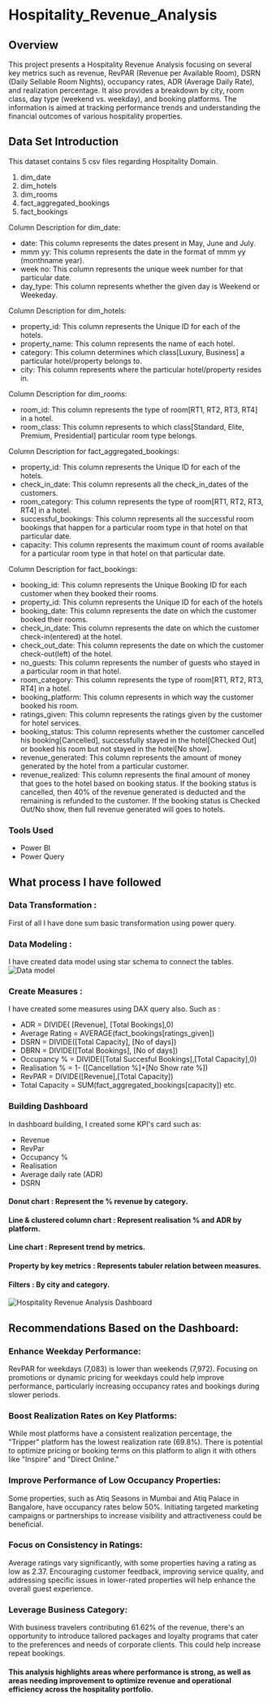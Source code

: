 # Hospitality_Revenue_Analysis
## Overview
This project presents a Hospitality Revenue Analysis focusing on several key metrics such as revenue, RevPAR (Revenue per Available Room), DSRN (Daily Sellable Room Nights), occupancy rates, ADR (Average Daily Rate), and realization percentage. It also provides a breakdown by city, room class, day type (weekend vs. weekday), and booking platforms. The information is aimed at tracking performance trends and understanding the financial outcomes of various hospitality properties.
## Data Set Introduction
 This dataset contains 5 csv files regarding Hospitality Domain.
 1. dim_date
 2. dim_hotels
 3. dim_rooms
 4. fact_aggregated_bookings
 5. fact_bookings


Column Description for dim_date:
- date: This column represents the dates present in May, June and July.
- mmm yy: This column represents the date in the format of mmm yy (monthname year).
-  week no: This column represents the unique week number for that particular date.
- day_type: This column represents whether the given day is Weekend or Weekeday.



Column Description for dim_hotels:
- property_id: This column represents the Unique ID for each of the hotels.
- property_name: This column represents the name of each hotel.
- category: This column determines which class[Luxury, Business] a particular hotel/property belongs to. 
- city: This column represents where the particular hotel/property resides in.



Column Description for dim_rooms:
- room_id: This column represents the type of room[RT1, RT2, RT3, RT4] in a hotel.
- room_class: This column represents to which class[Standard, Elite, Premium, Presidential] particular room type belongs.


Column Description for fact_aggregated_bookings:
- property_id: This column represents the Unique ID for each of the hotels.
- check_in_date: This column represents all the check_in_dates of the customers.
- room_category: This column represents the type of room[RT1, RT2, RT3, RT4] in a hotel.
- successful_bookings: This column represents all the successful room bookings that happen for a particular room type in that hotel on that particular date.
- capacity: This column represents the maximum count of rooms available for a particular room type in that hotel on that particular date.



Column Description for fact_bookings:
- booking_id: This column represents the Unique Booking ID for each customer when they booked their rooms.
- property_id: This column represents the Unique ID for each of the hotels
- booking_date: This column represents the date on which the customer booked their rooms.
- check_in_date: This column represents the date on which the customer check-in(entered) at the hotel.
- check_out_date: This column represents the date on which the customer check-out(left) of the hotel.
- no_guests: This column represents the number of guests who stayed in a particular room in that hotel.
- room_category: This column represents the type of room[RT1, RT2, RT3, RT4] in a hotel.
- booking_platform: This column represents in which way the customer booked his room.
- ratings_given: This column represents the ratings given by the customer for hotel services.
- booking_status: This column represents whether the customer cancelled his booking[Cancelled], successfully stayed in the hotel[Checked Out] or booked his room but not stayed in the hotel[No show].
- revenue_generated: This column represents the amount of money generated by the hotel from a particular customer.
- revenue_realized: This column represents the final amount of money that goes to the hotel based on booking status. If the booking status is cancelled, then 40% of the revenue generated is deducted and the 
    remaining is refunded to the customer. If the booking status is Checked Out/No show, then full revenue generated will goes to hotels.
### Tools Used
- Power BI
- Power Query
## What process I have followed
### Data Transformation :
First of all I have done sum basic transformation using power query.
### Data Modeling : 
I have created data model using star schema to connect the tables.
![Data model](https://github.com/user-attachments/assets/e9d42826-3266-4c86-a65b-bfbf36cfd26b)

### Create Measures :
I have created some measures using DAX query also. Such as :
- ADR = DIVIDE( [Revenue], [Total Bookings],0)
- Average Rating = AVERAGE(fact_bookings[ratings_given])
- DSRN = DIVIDE([Total Capacity], [No of days])
- DBRN = DIVIDE([Total Bookings], [No of days])
- Occupancy % = DIVIDE([Total Succesful Bookings],[Total Capacity],0)
- Realisation % = 1- ([Cancellation %]+[No Show rate %])
- RevPAR = DIVIDE([Revenue],[Total Capacity])
- Total Capacity = SUM(fact_aggregated_bookings[capacity]) etc.
### Building Dashboard
In dashboard building, I created some KPI's card such as:
- Revenue
- RevPar
- Occupancy %
- Realisation
- Average daily rate (ADR)
- DSRN
#### Donut chart : Represent the % revenue by category.
#### Line & clustered column chart : Represent realisation % and ADR by platform.
#### Line chart : Represent trend by metrics.
#### Property by key metrics : Represents tabuler relation between measures.
#### Filters : By city and category.



![Hospitality Revenue Analysis Dashboard](https://github.com/user-attachments/assets/198d68dd-6f85-4d45-bd76-4e2ad7c1e9c8)

## Recommendations Based on the Dashboard:
### Enhance Weekday Performance:

RevPAR for weekdays (7,083) is lower than weekends (7,972). Focusing on promotions or dynamic pricing for weekdays could help improve performance, particularly increasing occupancy rates and bookings during slower periods.
### Boost Realization Rates on Key Platforms:

While most platforms have a consistent realization percentage, the "Tripper" platform has the lowest realization rate (69.8%). There is potential to optimize pricing or booking terms on this platform to align it with others like "Inspire" and "Direct Online."
### Improve Performance of Low Occupancy Properties:

Some properties, such as Atiq Seasons in Mumbai and Atiq Palace in Bangalore, have occupancy rates below 50%. Initiating targeted marketing campaigns or partnerships to increase visibility and attractiveness could be beneficial.
### Focus on Consistency in Ratings:

Average ratings vary significantly, with some properties having a rating as low as 2.37. Encouraging customer feedback, improving service quality, and addressing specific issues in lower-rated properties will help enhance the overall guest experience.
### Leverage Business Category:

With business travelers contributing 61.62% of the revenue, there's an opportunity to introduce tailored packages and loyalty programs that cater to the preferences and needs of corporate clients. This could help increase repeat bookings.
#### This analysis highlights areas where performance is strong, as well as areas needing improvement to optimize revenue and operational efficiency across the hospitality portfolio.








